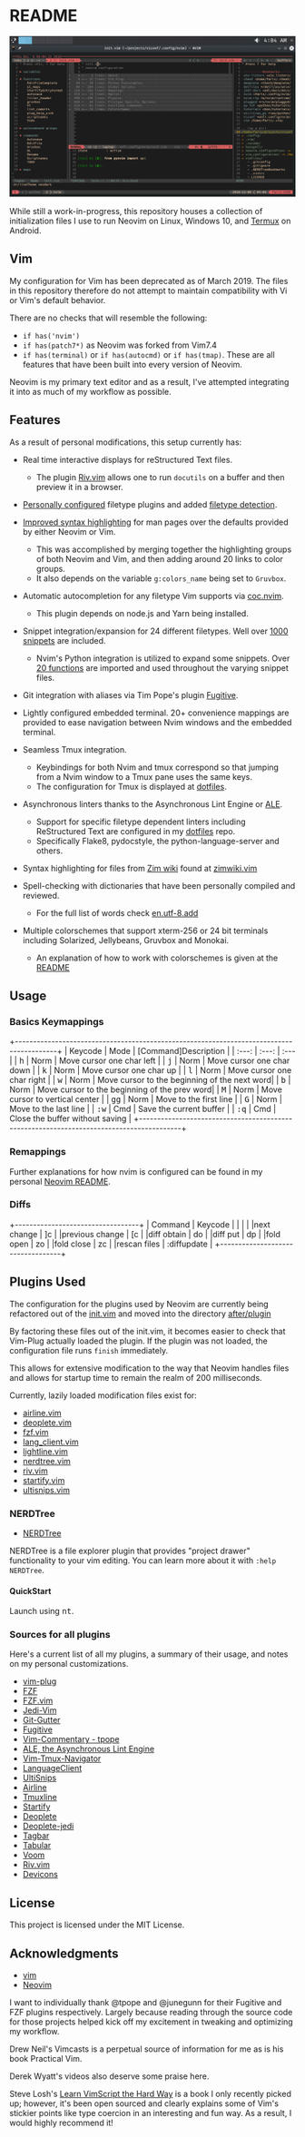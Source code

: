 # README

![Screenshot](./images/neodark_statuslines.png)

While still a work-in-progress, this repository houses a collection of
initialization files I use to run Neovim on Linux, Windows 10, and
[Termux](https://www.github.com/termux/termuxapp) on Android.

## Vim

My configuration for Vim has been deprecated as of March 2019. The files in this
repository therefore do not attempt to maintain compatibility with Vi or Vim's
default behavior.

There are no checks that will resemble the following:

- `if has('nvim')`
- `if has(patch7*)` as Neovim was forked from Vim7.4
- `if has(terminal)` or `if has(autocmd)` or `if has(tmap)`. These are all
features that have been built into every version of Neovim.

Neovim is my primary text editor and as a result, I've attempted integrating it
into as much of my workflow as possible.


## Features

As a result of personal modifications, this setup currently has:

- Real time interactive displays for reStructured Text files.
  - The plugin [Riv.vim](https://www.github.com/gu-fan/riv.vim) allows one to
  run `docutils` on a buffer and then preview it in a browser.

- [Personally configured](./.config/nvim/after/ftplugin/) filetype plugins and
added [filetype detection](./.config/nvim/ftdetect).

- [Improved syntax highlighting](./.config/nvim/syntax/man.vim) for man pages over the defaults provided by either Neovim or Vim.
  - This was accomplished by merging together the highlighting groups of
  both Neovim and Vim, and then adding around 20 links to color groups.
  - It also depends on the variable `g:colors_name` being set to `Gruvbox`.

- Automatic autocompletion for any filetype Vim supports via
[coc.nvim](https://www.github.com/neoclide/coc.nvim).
  - This plugin depends on node.js and Yarn being installed.

- Snippet integration/expansion for 24 different filetypes. Well over [1000
  snippets](./.config/nvim/UltiSnips) are included.
  - Nvim's Python integration is utilized to expand some snippets. Over [20 functions](./.config/nvim/pythonx/snippets_helper.py) are imported and used throughout the varying snippet files.

- Git integration with aliases via Tim Pope's plugin
[Fugitive](https://www.github.com/tpope/vim-fugitive).

- Lightly configured embedded terminal. 20+ convenience mappings are provided to
ease navigation between Nvim windows and the embedded terminal.

- Seamless Tmux integration.
  - Keybindings for both Nvim and tmux correspond so that jumping from a Nvim window to a Tmux pane uses the same keys.
  - The configuration for Tmux is displayed at [dotfiles](https://www.github.com/farisachugthai/dotfiles).

- Asynchronous linters thanks to the Asynchronous Lint Engine or
[ALE](https://www.github.com/w0rp/ale).
  - Support for specific filetype dependent linters including ReStructured Text
  are configured in my
  [dotfiles](https://www.github.com/farisachugthai/dotfiles) repo.
  - Specifically Flake8, pydocstyle, the python-language-server and others.


- Syntax highlighting for files from [Zim
wiki](https://github.com/jaap-karssenberg/zim-desktop-wiki) found at
[zimwiki.vim](./.config/nvim/syntax/zimwiki.vim)

- Spell-checking with dictionaries that have been personally compiled and reviewed.
  - For the full list of words check
  [en.utf-8.add](./.config/nvim/spell/en.utf-8.add)

- Multiple colorschemes that support xterm-256 or 24 bit terminals including
Solarized, Jellybeans, Gruvbox and Monokai.
  - An explanation of how to work with colorschemes is given at the
  [README](./.config/nvim/colors/README.rst)

## Usage

### Basics Keymappings

+-----------------------------------------------------------------------------------------+
| Keycode                       | Mode     | [Command]Description                         |
| :---:                         | :---:    | :---                                         |
| <kbd>h</kbd>                  | Norm     | Move cursor one char left                    |
| <kbd>j</kbd>                  | Norm     | Move cursor one char down                    |
| <kbd>k</kbd>                  | Norm     | Move cursor one char up                      |
| <kbd>l</kbd>                  | Norm     | Move cursor one char right                   |
| <kbd>w</kbd>                  | Norm     | Move cursor to the beginning of the next word|
| <kbd>b</kbd>                  | Norm     | Move cursor to the beginning of the prev word|
| <kbd>M</kbd>                  | Norm     | Move cursor to vertical center               |
| <kbd>gg</kbd>                 | Norm     | Move to the first line                       |
| <kbd>G</kbd>                  | Norm     | Move to the last line                        |
| <kbd>:</kbd><kbd>w</kbd>      | Cmd      | Save the current buffer                      |
| <kbd>:</kbd><kbd>q</kbd>      | Cmd      | Close the buffer without saving              |
+-----------------------------------------------------------------------------------------+

### Remappings

Further explanations for how nvim is configured can be found in my personal
[Neovim README](./.config/nvim/README.rst).

### Diffs

+----------------------------------+
| Command            | Keycode     |
|                    |             |
|next change         |          ]c |
|previous change     |         \[c |
|diff obtain         |          do |
|diff put            |          dp |
|fold open           |          zo |
|fold close          |          zc |
|rescan files        | :diffupdate |
+----------------------------------+


## Plugins Used

The configuration for the plugins used by Neovim are currently being refactored
out of the [init.vim](./.config/nvim/init.vim) and moved into the directory
[after/plugin](./.config/nvim/after/plugin)

By factoring these files out of the init.vim, it becomes easier to check that
Vim-Plug actually loaded the plugin. If the plugin was not loaded, the
configuration file runs `finish` immediately.

This allows for extensive modification to the way that Neovim handles files and
allows for startup time to remain the realm of 200 milliseconds.


Currently, lazily loaded modification files exist for:

- [airline.vim](./.config/nvim/after/plugin/airline.vim)
- [deoplete.vim](./.config/nvim/after/plugin/deoplete.vim)
- [fzf.vim](./.config/nvim/after/plugin/fzf.vim)
- [lang_client.vim](./.config/nvim/after/plugin/lang_client.vim)
- [lightline.vim](./.config/nvim/after/plugin/lightline.vim)
- [nerdtree.vim](./.config/nvim/after/plugin/nerdtree.vim)
- [riv.vim](./.config/nvim/after/plugin/riv.vim)
- [startify.vim](./.config/nvim/after/plugin/startify.vim)
- [ultisnips.vim](./.config/nvim/after/plugin/ultisnips.vim)

### NERDTree

- [NERDTree](https://www.github.com/scrooloose/nerdTree)

NERDTree is a file explorer plugin that provides "project drawer"
functionality to your vim editing.  You can learn more about it with
`:help NERDTree`.

#### QuickStart

Launch using <kbd><Leader>nt</kbd>.


### Sources for all plugins

Here's a current list of all my plugins, a summary of their usage, and notes
on my personal customizations.

- [vim-plug](https://www.github.com/junegunn/vim-plug)
- [FZF](https://www.github.com/junegunn/fzf)
- [FZF.vim](https://www.github.com/junegunn/fzf.vim)
- [Jedi-Vim](https://www.github.com/davidhalter/jedi-vim)
- [Git-Gutter](https://www.github.com/airblade/vim-gitgutter)
- [Fugitive](https://www.github.com/tpope/vim-fugitive)
- [Vim-Commentary - tpope](https://www.github.com/tpope/vim-commentary)
- [ALE, the Asynchronous Lint Engine](https://www.github.com/w0rp/ale)
- [Vim-Tmux-Navigator](https://www.github.com/christoomey/vim-tmux-navigator)
- [LanguageClient](https://www.github.com/autozimu/LanguageClient-neovim)
- [UltiSnips](https://www.github.com/SirVer/ultisnips)
- [Airline](https://www.github.com/vim-airline/vim-airline)
- [Tmuxline](https://www.github.com/edkolev/tmuxline.vim)
- [Startify](https://www.github.com/mhinz/vim-startify)
- [Deoplete](https://www.github.com/Shougo/deoplete.nvim)
- [Deoplete-jedi](https://www.github.com/zchee/deoplete-jedi)
- [Tagbar](https://www.github.com/majutsushi/tagbar)
- [Tabular](https://www.github.com/godlygeek/tabular)
- [Voom](https://www.github.com/vim-voom/voom)
- [Riv.vim](https://www.github.com/gu-fan/riv.vim)
- [Devicons](https://www.github.com/ryanoasis/vim-devicons)

## License

This project is licensed under the MIT License.

## Acknowledgments

- [vim](https://www.github.com/vim/vim)
- [Neovim](https://www.github.com/neovim/neovim)

I want to individually thank @tpope and @junegunn for their Fugitive and FZF
plugins respectively. Largely because reading through the source code for
those projects helped kick off my excitement in
tweaking and optimizing my workflow.

Drew Neil's Vimcasts is a perpetual source of information for me as is his
book Practical Vim.

Derek Wyatt's videos also deserve some praise here.

Steve Losh's [Learn VimScript the Hard Way](https://github.com/sjl/learnvimscriptthehardway)
is a book I only recently picked up; however, it's been open sourced and
clearly
explains some of Vim's stickier points like type coercion in an interesting
and fun way. As a result, I would highly recommend it!
